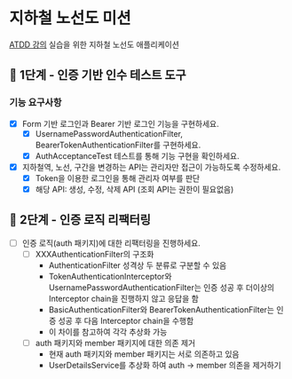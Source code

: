 # 지하철 노선도 미션
[ATDD 강의](https://edu.nextstep.camp/c/R89PYi5H) 실습을 위한 지하철 노선도 애플리케이션

## 🚀 1단계 - 인증 기반 인수 테스트 도구
### 기능 요구사항
- [x] Form 기반 로그인과 Bearer 기반 로그인 기능을 구현하세요.
  - [x] UsernamePasswordAuthenticationFilter, BearerTokenAuthenticationFilter를 구현하세요.
  - [x] AuthAcceptanceTest 테스트를 통해 기능 구현을 확인하세요.
- [x] 지하철역, 노선, 구간을 변경하는 API는 관리자만 접근이 가능하도록 수정하세요.
  - [x] Token을 이용한 로그인을 통해 관리자 여부를 판단
  - [x] 해당 API: 생성, 수정, 삭제 API (조회 API는 권한이 필요없음)
## 🚀 2단계 - 인증 로직 리팩터링
- [ ] 인증 로직(auth 패키지)에 대한 리팩터링을 진행하세요.
  - [ ] XXXAuthenticationFilter의 구조화
      - AuthenticationFilter 성격상 두 분류로 구분할 수 있음
      - TokenAuthenticationInterceptor와 UsernamePasswordAuthenticationFilter는 인증 성공 후 더이상의 Interceptor chain을 진행하지 않고 응답을 함
      - BasicAuthenticationFilter와 BearerTokenAuthenticationFilter는 인증 성공 후 다음 Interceptor chain을 수행함
      - 이 차이를 참고하여 각각 추상화 가능
  - [ ] auth 패키지와 member 패키지에 대한 의존 제거
      - 현재 auth 패키지와 member 패키지는 서로 의존하고 있음
      - UserDetailsService를 추상화 하여 auth -> member 의존을 제거하기
